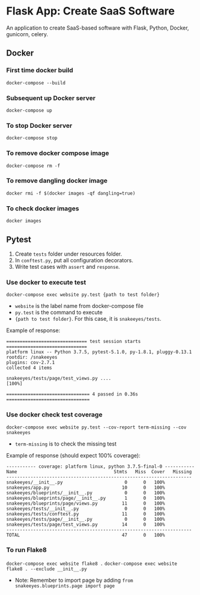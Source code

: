 # Flask App: Create SaaS Software
An application to create SaaS-based software with Flask, Python, Docker, gunicorn, celery.

## Docker
### First time docker build
`docker-compose --build`

### Subsequent up Docker server
`docker-compose up`

### To stop Docker server
`docker-compose stop`

### To remove docker compose image
`docker-compose rm -f`

### To remove dangling docker image
`docker rmi -f $(docker images -qf dangling=true)`

### To check docker images
`docker images`


## Pytest
1. Create `tests` folder under resources folder.
2. In `conftest.py`, put all configuration decorators.
3. Write test cases with `assert` and `response`.

### Use docker to execute test
`docker-compose exec website py.test {path to test folder}`
- `website` is the label name from docker-compose file
- `py.test` is the command to execute
- `{path to test folder}`. For this case, it is `snakeeyes/tests`.

Example of response:
```
============================== test session starts ==============================
platform linux -- Python 3.7.5, pytest-5.1.0, py-1.8.1, pluggy-0.13.1
rootdir: /snakeeyes
plugins: cov-2.7.1
collected 4 items                                                               

snakeeyes/tests/page/test_views.py ....                                   [100%]

=============================== 4 passed in 0.36s ===============================
```

### Use docker check test coverage
`docker-compose exec website py.test --cov-report term-missing --cov snakeeyes`
- `term-missing` is to check the missing test

Example of response (should expect 100% coverage):
```
----------- coverage: platform linux, python 3.7.5-final-0 -----------
Name                                    Stmts   Miss  Cover   Missing
---------------------------------------------------------------------
snakeeyes/__init__.py                       0      0   100%
snakeeyes/app.py                           10      0   100%
snakeeyes/blueprints/__init__.py            0      0   100%
snakeeyes/blueprints/page/__init__.py       1      0   100%
snakeeyes/blueprints/page/views.py         11      0   100%
snakeeyes/tests/__init__.py                 0      0   100%
snakeeyes/tests/conftest.py                11      0   100%
snakeeyes/tests/page/__init__.py            0      0   100%
snakeeyes/tests/page/test_views.py         14      0   100%
---------------------------------------------------------------------
TOTAL                                      47      0   100%
```

### To run Flake8
`docker-compose exec website flake8 .`
`docker-compose exec website flake8 . --exclude __init__.py`
- Note: Remember to import page by adding `from snakeeyes.blueprints.page import page`